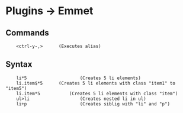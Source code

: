 # Plugins -> Emmet

## Commands
		<ctrl-y-,> 		(Executes alias)

## Syntax
		li*5					(Creates 5 li elements) 
		li.item$*5		(Creates 5 li elements with class "item1" to "item5")
		li.item*5			(Creates 5 li elements with class "item")
		ul>li					(Creates nested li in ul)
		li+p					(Creates siblig with "li" and "p")
		

